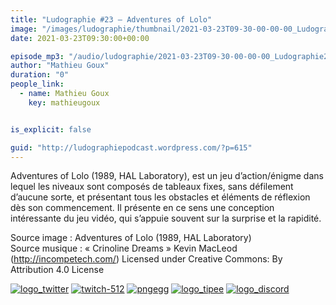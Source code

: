 ```yaml
---
title: "Ludographie #23 – Adventures of Lolo"
image: "/images/ludographie/thumbnail/2021-03-23T09-30-00-00-00_Ludographie23AdventuresofLolo.jpg"
date: 2021-03-23T09:30:00+00:00

episode_mp3: "/audio/ludographie/2021-03-23T09-30-00-00-00_Ludographie23AdventuresofLolo.mp3"
author: "Mathieu Goux"
duration: "0"
people_link: 
  - name: Mathieu Goux
    key: mathieugoux


is_explicit: false

guid: "http://ludographiepodcast.wordpress.com/?p=615"
---
```


<PodcastHeader/>

<!-- ECRIRE LA DESCRIPTION DE L'EPISODE SOUS CETTE LIGNE -->
<p>Adventures of Lolo (1989, HAL Laboratory), est un jeu d’action/énigme dans lequel les niveaux sont composés de tableaux fixes, sans défilement d’aucune sorte, et présentant tous les obstacles et éléments de réflexion dès son commencement. Il présente en ce sens une conception intéressante du jeu vidéo, qui s’appuie souvent sur la surprise et la rapidité. <br>
</p>
<p></p>
<p><a href="" rel="nofollow"></a></p>
 
<p>Source image : Adventures of Lolo (1989, HAL Laboratory)<br>
Source musique : «&nbsp;Crinoline Dreams&nbsp;» Kevin MacLeod (<a title="http://incompetech.com/" href="http://incompetech.com/" rel="nofollow">http://incompetech.com/</a>) Licensed under Creative Commons: By Attribution 4.0 License</p>


<tr>
<td><a href="https://twitter.com/Gouximan" rel="nofollow"><img src="/resources/ludographie/2021-03-23T09-30-00-00-00_Ludographie23AdventuresofLolo/logo_twitter-1.png" alt="logo_twitter"></a></td>
<td><a href="https://www.twitch.tv/mathieugoux" rel="nofollow"><img src="/resources/ludographie/2021-03-23T09-30-00-00-00_Ludographie23AdventuresofLolo/twitch-512-1.png" alt="twitch-512"></a></td>
<td><a href="https://www.youtube.com/user/MattTheFatalifieur/videos" rel="nofollow"><img src="/resources/ludographie/2021-03-23T09-30-00-00-00_Ludographie23AdventuresofLolo/pngegg.png" alt="pngegg"></a></td>
<td><a href="http://fr.tipeee.com/calvinball" rel="nofollow"><img src="/resources/ludographie/2021-03-23T09-30-00-00-00_Ludographie23AdventuresofLolo/logo_tipee-1.png" alt="logo_tipee"></a></td>
<td><a href="https://discord.com/invite/4RnA9v7" rel="nofollow"><img src="/resources/ludographie/2021-03-23T09-30-00-00-00_Ludographie23AdventuresofLolo/logo_discord-1.png" alt="logo_discord"></a></td>
</tr>




